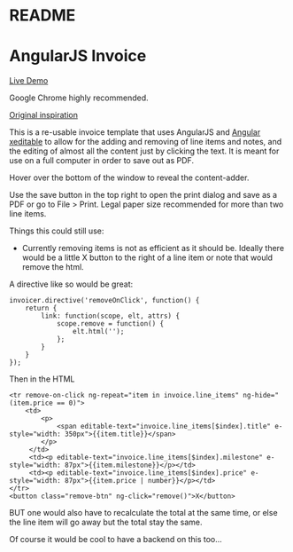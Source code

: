# README #
# AngularJS Invoice #

[Live Demo](http://invoice.thirdwishcreative.com)

Google Chrome highly recommended. 

[Original inspiration](http://randysofia.com/2014/06/20/tool-for-invoicing-customers/)

This is a re-usable invoice template that uses AngularJS and [Angular xeditable](http://vitalets.github.io/angular-xeditable/) to allow for the adding and removing of line items and notes, and the editing of almost all the content just by clicking the text. It is meant for use on a full computer in order to save out as PDF.

Hover over the bottom of the window to reveal the content-adder.

Use the save button in the top right to open the print dialog and save as a PDF or go to File > Print. Legal paper size recommended for more than two line items. 

Things this could still use:

* Currently removing items is not as efficient as it should be. Ideally there would be a little X button to the right of a line item or note that would remove the html. 

A directive like so would be great: 


```
invoicer.directive('removeOnClick', function() {
    return {
        link: function(scope, elt, attrs) {
            scope.remove = function() {
                elt.html('');
            };
        }
    }
});
```

Then in the HTML 

```
<tr remove-on-click ng-repeat="item in invoice.line_items" ng-hide="(item.price == 0)">
    <td>
        <p>
            <span editable-text="invoice.line_items[$index].title" e-style="width: 350px">{{item.title}}</span>
        </p>
     </td>
     <td><p editable-text="invoice.line_items[$index].milestone" e-style="width: 87px">{{item.milestone}}</p></td>
     <td><p editable-text="invoice.line_items[$index].price" e-style="width: 87px">{{item.price | number}}</p></td>
</tr>
<button class="remove-btn" ng-click="remove()">X</button>
```

BUT one would also have to recalculate the total at the same time, or else the line item will go away but the total stay the same.

Of course it would be cool to have a backend on this too...

